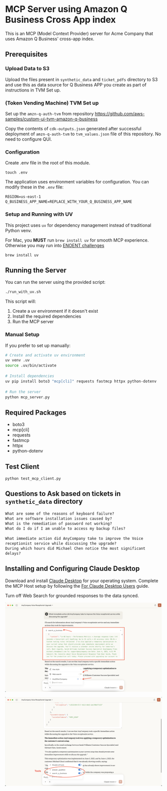 # MCP Server using Amazon Q Business Cross App index

This is an MCP (Model Context Provider) server for Acme Company that uses Amazon Q Business' cross-app index.

## Prerequisites

### Upload Data to S3

Upload the files present in `synthetic_data` and `ticket_pdfs` directory to S3 and use this as data source for Q Business APP you create as part of instructions in TVM Set up.

### (Token Vending Machine) TVM Set up

Set up the `amzn-q-auth-tvm` from repository https://github.com/aws-samples/custom-ui-tvm-amazon-q-business 

Copy the contents of `cdk-outputs.json` generated after successful deployment of `amzn-q-auth-tvm` to `tvm_values.json` file of this repository. No need to configure QUI.

### Configuration

Create .env file in the root of this module.

```shell
touch .env
```

The application uses environment variables for configuration. You can modify these in the `.env` file:

```
REGION=us-east-1
Q_BUSINESS_APP_NAME=REPLACE_WITH_YOUR_Q_BUSINESS_APP_NAME
```

### Setup and Running with UV

This project uses `uv` for dependency management instead of traditional Python venv.

For Mac, you **MUST** run `brew install uv` for smooth MCP experience. Otherwise you may run into [ENOENT challenges](https://github.com/orgs/modelcontextprotocol/discussions/20)

```shell
brew install uv
```


## Running the Server

You can run the server using the provided script:

```bash
./run_with_uv.sh
```

This script will:
1. Create a uv environment if it doesn't exist
2. Install the required dependencies
3. Run the MCP server

### Manual Setup

If you prefer to set up manually:

```bash
# Create and activate uv environment
uv venv .uv
source .uv/bin/activate

# Install dependencies
uv pip install boto3 "mcp[cli]" requests fastmcp httpx python-dotenv

# Run the server
python mcp_server.py
```

## Required Packages

- boto3
- mcp[cli]
- requests
- fastmcp
- httpx
- python-dotenv

## Test Client

```shell
python test_mcp_client.py
```

## Questions to Ask based on tickets in `synthetic_data` directory

```text
What are some of the reasons of keyboard failure?
What are software installation issues caused by?
What is the remediation of password not working?
What do I do if I am unable to access my backup files?

What immediate action did AnyCompany take to improve the Voice receptionist service while discussing the upgrade?
During which hours did Michael Chen notice the most significant delays?
```

## Installing and Configuring Claude Desktop

Download and install [Claude Desktop](https://claude.ai/download)  for your operating system.
Complete the MCP Host setup by following the [For Claude Desktop Users](https://modelcontextprotocol.io/quickstart/user) guide.

Turn off Web Search for grounded responses to the data synced.

![alt text](assets/image1.png)

![alt text](assets/image2.png)

